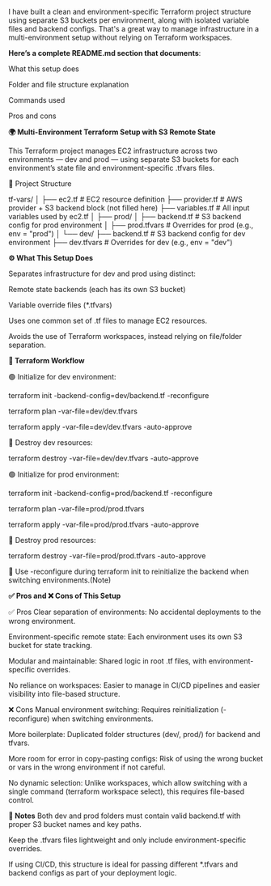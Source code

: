 I have built a clean and environment-specific Terraform project structure using separate S3 buckets per environment, along with isolated variable files and backend configs. That's a great way to manage infrastructure in a multi-environment setup without relying on Terraform workspaces.

**Here’s a complete README.md section that documents**:

What this setup does

Folder and file structure explanation

Commands used

Pros and cons


**🌍 Multi-Environment Terraform Setup with S3 Remote State**

This Terraform project manages EC2 infrastructure across two environments — dev and prod — using separate S3 buckets for each environment’s state file and environment-specific .tfvars files.

📁 Project Structure

tf-vars/
│
├── ec2.tf               # EC2 resource definition
├── provider.tf          # AWS provider + S3 backend block (not filled here)
├── variables.tf         # All input variables used by ec2.tf
│
├── prod/
│   ├── backend.tf       # S3 backend config for prod environment
│   ├── prod.tfvars      # Overrides for prod (e.g., env = "prod")
│
└── dev/
    ├── backend.tf       # S3 backend config for dev environment
    ├── dev.tfvars       # Overrides for dev (e.g., env = "dev")


**⚙️ What This Setup Does**


Separates infrastructure for dev and prod using distinct:

Remote state backends (each has its own S3 bucket)

Variable override files (*.tfvars)

Uses one common set of .tf files to manage EC2 resources.

Avoids the use of Terraform workspaces, instead relying on file/folder separation.

**🧪 Terraform Workflow**

🟢 Initialize for dev environment:

terraform init -backend-config=dev/backend.tf -reconfigure

terraform plan   -var-file=dev/dev.tfvars

terraform apply  -var-file=dev/dev.tfvars -auto-approve

🔴 Destroy dev resources:


terraform destroy -var-file=dev/dev.tfvars -auto-approve

🟢 Initialize for prod environment:

terraform init -backend-config=prod/backend.tf -reconfigure

terraform plan   -var-file=prod/prod.tfvars

terraform apply  -var-file=prod/prod.tfvars -auto-approve

🔴 Destroy prod resources:


terraform destroy -var-file=prod/prod.tfvars -auto-approve


🔁 Use -reconfigure during terraform init to reinitialize the backend when switching environments.(Note)


**✅ Pros and ❌ Cons of This Setup**

✅ Pros
Clear separation of environments: No accidental deployments to the wrong environment.

Environment-specific remote state: Each environment uses its own S3 bucket for state tracking.

Modular and maintainable: Shared logic in root .tf files, with environment-specific overrides.

No reliance on workspaces: Easier to manage in CI/CD pipelines and easier visibility into file-based structure.

❌ Cons
Manual environment switching: Requires reinitialization (-reconfigure) when switching environments.

More boilerplate: Duplicated folder structures (dev/, prod/) for backend and tfvars.

More room for error in copy-pasting configs: Risk of using the wrong bucket or vars in the wrong environment if not careful.

No dynamic selection: Unlike workspaces, which allow switching with a single command (terraform workspace select), this requires file-based control.


**📌 Notes**
Both dev and prod folders must contain valid backend.tf with proper S3 bucket names and key paths.

Keep the .tfvars files lightweight and only include environment-specific overrides.

If using CI/CD, this structure is ideal for passing different *.tfvars and backend configs as part of your deployment logic.



